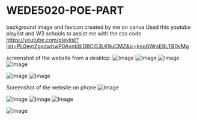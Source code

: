 # WEDE5020-POE-PART
background image and favicon created by me on canva
Used this youtube playlist and W3 schools  to assist me with the css code https://youtube.com/playlist?list=PL0eyrZgxdwhwP0AxnbBiDBCi53LK9uCMZ&si=ksp6WrsE8LTB0vMg

screenshot of the website from a desktop:
![Image](https://github.com/user-attachments/assets/94e4afda-7f77-42d5-aeea-d6db215aedae)
![Image](https://github.com/user-attachments/assets/f6281f22-219c-44cf-b75e-97a4ae4df00c)
![Image](https://github.com/user-attachments/assets/2aedea4e-0afa-4b0c-978d-43d72f209f27)
![Image](https://github.com/user-attachments/assets/990372c1-6ef6-4fbd-84b4-e601915e106d)

![Image](https://github.com/user-attachments/assets/2619f2bb-8ff3-496d-b8f6-42a3446e2b8f)
![Image](https://github.com/user-attachments/assets/1bb370de-b68a-4402-bcb0-f2ad67b9a78b)


Screenshot of the website on phone
![Image](https://github.com/user-attachments/assets/d4a15376-6eb2-4aea-9263-1d3882e85e09)

![Image](https://github.com/user-attachments/assets/b1aa4818-337c-4efd-b019-04c1d5d7cf18)
![Image](https://github.com/user-attachments/assets/06a48434-ce6d-41ef-93f1-064c97829fc2)
![Image](https://github.com/user-attachments/assets/abb36c86-66c6-4636-81fc-84b8cb6108f1)

![Image](https://github.com/user-attachments/assets/1bf885ea-06b4-4858-9c01-25f2e63c2586)
